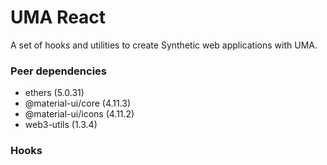 # UMA React

A set of hooks and utilities to create Synthetic web applications with UMA.

### Peer dependencies

- ethers (5.0.31)
- @material-ui/core (4.11.3)
- @material-ui/icons (4.11.2)
- web3-utils (1.3.4)

### Hooks 

<TODO>
